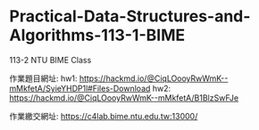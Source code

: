 # Practical-Data-Structures-and-Algorithms-113-1-BIME
113-2 NTU BIME Class


作業題目網址:
hw1: https://hackmd.io/@CiqLOooyRwWmK--mMkfetA/SyieYHDP1l#Files-Download
hw2: https://hackmd.io/@CiqLOooyRwWmK--mMkfetA/B1BlzSwFJe

作業繳交網址:
https://c4lab.bime.ntu.edu.tw:13000/